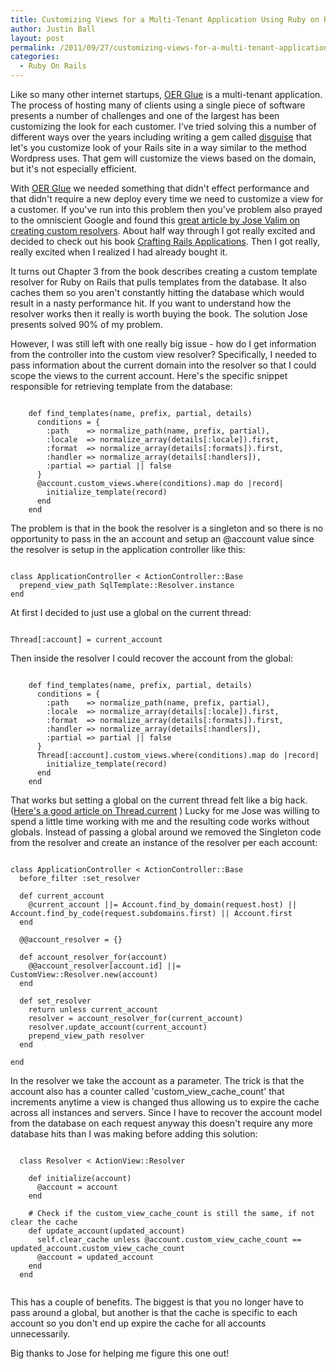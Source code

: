 ```yaml
---
title: Customizing Views for a Multi-Tenant Application Using Ruby on Rails Custom Resolvers
author: Justin Ball
layout: post
permalink: /2011/09/27/customizing-views-for-a-multi-tenant-application-using-ruby-on-rails-custom-resolvers/
categories:
  - Ruby On Rails
---
```


Like so many other internet startups, <a href="http://www.oerglue.com" title="OER Glue">OER Glue</a> is a multi-tenant application. The process of hosting many of clients using a single piece of software presents a number of challenges and one of the largest has been customizing the look for each customer. I've tried solving this a number of different ways over the years including writing a gem called <a href="https://github.com/jbasdf/disguise" title="Disguise Gem">disguise</a> that let's you customize look of your Rails site in a way similar to the method Wordpress uses. That gem will customize the views based on the domain, but it's not especially efficient.

With <a href="http://www.oerglue.com" title="OER Glue">OER Glue</a> we needed something that didn't effect performance and that didn't require a new deploy every time we need to customize a view for a customer. If you've run into this problem then you've problem also prayed to the omniscient Google and found this <a href="http://blog.plataformatec.com.br/2011/04/default-views-in-rails-3-0-with-custom-resolvers/" title="Custom Resolvers in Rails 3.1">great article by Jose Valim on creating custom resolvers</a>. About half way through I got really excited and decided to check out his book <a href="http://plataformatec.com.br/crafting-rails-applications/" title="Crafting Rails Applications">Crafting Rails Applications</a>. Then I got really, really excited when I realized I had already bought it.

It turns out Chapter 3 from the book describes creating a custom template resolver for Ruby on Rails that pulls templates from the database. It also caches them so you aren't constantly hitting the database which would result in a nasty performance hit. If you want to understand how the resolver works then it really is worth buying the book. The solution Jose presents solved 90% of my problem.

However, I was still left with one really big issue - how do I get information from the controller into the custom view resolver? Specifically, I needed to pass information about the current domain into the resolver so that I could scope the views to the current account.
Here's the specific snippet responsible for retrieving template from the database:
<pre><code class="ruby">
    def find_templates(name, prefix, partial, details)
      conditions = {
        :path    => normalize_path(name, prefix, partial),
        :locale  => normalize_array(details[:locale]).first,
        :format  => normalize_array(details[:formats]).first,
        :handler => normalize_array(details[:handlers]),
        :partial => partial || false
      }
      @account.custom_views.where(conditions).map do |record|
        initialize_template(record)
      end
    end
</pre></code>

The problem is that in the book the resolver is a singleton and so there is no opportunity to pass in the an account and setup an @account value since the resolver is setup in the application controller like this:
<pre><code class="ruby">
class ApplicationController < ActionController::Base
  prepend_view_path SqlTemplate::Resolver.instance
end
</pre></code>

At first I decided to just use a global on the current thread:
<pre><code class="ruby">
Thread[:account] = current_account
</pre></code>

Then inside the resolver I could recover the account from the global:

<pre><code class="ruby">
    def find_templates(name, prefix, partial, details)
      conditions = {
        :path    => normalize_path(name, prefix, partial),
        :locale  => normalize_array(details[:locale]).first,
        :format  => normalize_array(details[:formats]).first,
        :handler => normalize_array(details[:handlers]),
        :partial => partial || false
      }
      Thread[:account].custom_views.where(conditions).map do |record|
        initialize_template(record)
      end
    end
</pre></code>

That works but setting a global on the current thread felt like a big hack. (<a href="http://coderrr.wordpress.com/2008/04/10/lets-stop-polluting-the-threadcurrent-hash/" title="Stop polluting the Thread.current hash">Here's a good article on Thread.current</a>  ) Lucky for me Jose was willing to spend a little time working with me and the resulting code works without globals. Instead of passing a global around we removed the Singleton code from the resolver and create an instance of the resolver per each account:

<pre><code class="ruby">
class ApplicationController < ActionController::Base
  before_filter :set_resolver

  def current_account
    @current_account ||= Account.find_by_domain(request.host) || Account.find_by_code(request.subdomains.first) || Account.first
  end

  @@account_resolver = {}

  def account_resolver_for(account)
    @@account_resolver[account.id] ||= CustomView::Resolver.new(account)
  end

  def set_resolver
    return unless current_account
    resolver = account_resolver_for(current_account)
    resolver.update_account(current_account)
    prepend_view_path resolver
  end

end
</pre></code>

In the resolver we take the account as a parameter. The trick is that the account also has a counter called 'custom_view_cache_count' that increments anytime a view is changed thus allowing us to expire the cache across all instances and servers. Since I have to recover the account model from the database on each request anyway this doesn't require any more database hits than I was making before adding this solution:
<pre><code class="ruby">
  class Resolver < ActionView::Resolver

    def initialize(account)
      @account = account
    end

    # Check if the custom_view_cache_count is still the same, if not clear the cache
    def update_account(updated_account)
      self.clear_cache unless @account.custom_view_cache_count == updated_account.custom_view_cache_count
      @account = updated_account
    end
  end

</pre></code>

This has a couple of benefits. The biggest is that you no longer have to pass around a global, but another is that the cache is specific to each account so you don't end up expire the cache for all accounts unnecessarily.

Big thanks to Jose for helping me figure this one out!
